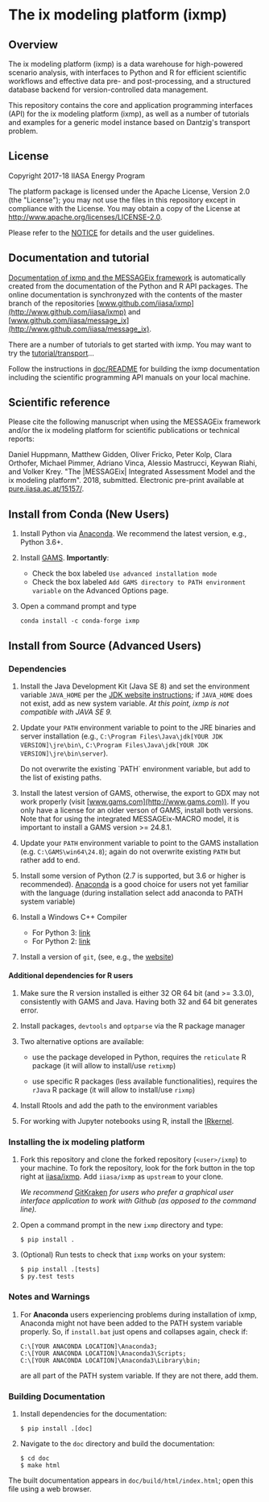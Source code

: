# The ix modeling platform (ixmp)

## Overview

The ix modeling platform (ixmp) is a data warehouse for high-powered scenario
analysis, with interfaces to Python and R for efficient scientific workflows and
effective data pre- and post-processing, and a structured database backend for
version-controlled data management.

This repository contains the core and application programming interfaces (API)
for the ix modeling platform (ixmp), as well as a number of tutorials and
examples for a generic model instance based on Dantzig's transport problem.


## License

Copyright 2017-18 IIASA Energy Program

The platform package is licensed under the Apache License, Version 2.0 (the
"License"); you may not use the files in this repository except in compliance
with the License.  You may obtain a copy of the License at
<http://www.apache.org/licenses/LICENSE-2.0>.

Please refer to the [NOTICE](NOTICE.rst) for details and the user guidelines.


## Documentation and tutorial

[Documentation of ixmp and the MESSAGEix framework](http://MESSAGEix.iiasa.ac.at/) is automatically created from the
documentation of the Python and R API packages.  The online documentation is
synchronyzed with the contents of the master branch of the repositories
[www.github.com/iiasa/ixmp](http://www.github.com/iiasa/ixmp) and
[www.github.com/iiasa/message_ix](http://www.github.com/iiasa/message_ix).

There are a number of tutorials to get started with ixmp.  You may want to try
the [tutorial/transport](tutorial/transport/README.md)...

Follow the instructions in [doc/README](doc/README.md) for building the ixmp
documentation including the scientific programming API manuals on your local
machine.


## Scientific reference

Please cite the following manuscript when using the MESSAGEix framework and/or
the ix modeling platform for scientific publications or technical reports:

  Daniel Huppmann, Matthew Gidden, Oliver Fricko, Peter Kolp, Clara Orthofer,
  Michael Pimmer, Adriano Vinca, Alessio Mastrucci, Keywan Riahi, and Volker
  Krey.  "The |MESSAGEix| Integrated Assessment Model and the ix modeling
  platform". 2018, submitted.  Electronic pre-print available at
  [pure.iiasa.ac.at/15157/](https://pure.iiasa.ac.at/15157/).

## Install from Conda (New Users)

1. Install Python via [Anaconda](https://www.continuum.io/downloads). We
   recommend the latest version, e.g., Python 3.6+.

2. Install [GAMS](https://www.gams.com/download/). **Importantly**:

   - Check the box labeled `Use advanced installation mode`
   - Check the box labeled `Add GAMS directory to PATH environment variable` on
     the Advanced Options page.

3. Open a command prompt and type

    ```
    conda install -c conda-forge ixmp
    ```

## Install from Source (Advanced Users)

### Dependencies

1. Install the Java Development Kit (Java SE 8) and set the environment variable
   `JAVA_HOME` per the [JDK website
   instructions](https://docs.oracle.com/cd/E19182-01/820-7851/inst_cli_jdk_javahome_t/);
   if `JAVA_HOME` does not exist, add as new system variable.  *At this point,
   ixmp is not compatible with JAVA SE 9.*

2. Update your `PATH` environment variable to point to the JRE binaries and
   server installation (e.g., `C:\Program Files\Java\jdk[YOUR JDK
   VERSION]\jre\bin\`, `C:\Program Files\Java\jdk[YOUR JDK
   VERSION]\jre\bin\server`).

   <aside class="warning">
   Do not overwrite the existing `PATH` environment variable, but add to the list of existing paths.
   </aside>

3. Install the latest version of GAMS, otherwise, the export to GDX may not work
   properly (visit [www.gams.com](http://www.gams.com)).  If you only have a
   license for an older verson of GAMS, install both versions.  Note that for
   using the integrated MESSAGEix-MACRO model, it is important to install a GAMS
   version >= 24.8.1.

4. Update your `PATH` environment variable to point to the GAMS installation
   (e.g. `C:\GAMS\win64\24.8`); again do not overwrite existing `PATH` but
   rather add to end.

5. Install some version of Python (2.7 is supported, but 3.6 or higher is
   recommended).  [Anaconda](https://www.continuum.io/downloads) is a good
   choice for users not yet familiar with the language (during installation
   select add anaconda to PATH system variable)

6. Install a Windows C++ Compiler

   - For Python 3: [link](http://landinghub.visualstudio.com/visual-cpp-build-tools)
   - For Python 2: [link](https://www.microsoft.com/en-us/download/details.aspx?id=44266)

7. Install a version of `git`, (see, e.g., the [website](https://git-scm.com/downloads))


#### Additional dependencies for R users

1. Make sure the R version installed is either 32 OR 64 bit (and >= 3.3.0),
   consistently with GAMS and Java. Having both 32 and 64 bit generates error.

1. Install packages, `devtools` and `optparse` via the R package manager

1. Two alternative options are available:

    - use the package developed in Python, requires the `reticulate` R package (it will allow to install/use `retixmp`)

    - use specific R packages (less available functionalities), requires the `rJava` R package (it will allow to install/use `rixmp`)

1. Install Rtools and add the path to the environment variables

1. For working with Jupyter notebooks using R, install the
   [IRkernel](https://irkernel.github.io).


### Installing the ix modeling platform

1. Fork this repository and clone the forked repository (`<user>/ixmp`)
   to your machine.  To fork the repository, look for the fork button
   in the top right at [iiasa/ixmp](https://github.com/iiasa/ixmp).
   Add `iiasa/ixmp` as `upstream` to your clone.

   *We recommend* [GitKraken](https://www.gitkraken.com/) *for users who prefer
   a graphical user interface application to work with Github (as opposed to
   the command line).*

2. Open a command prompt in the new `ixmp` directory and type:

       $ pip install .

3. (Optional) Run tests to check that `ixmp` works on your system:

       $ pip install .[tests]
       $ py.test tests

### Notes and Warnings

1. For **Anaconda** users experiencing problems during installation of ixmp,
   Anaconda might not have been added to the PATH system variable properly.
   So, if ``install.bat`` just opens and collapses again, check if:

    ```
    C:\[YOUR ANACONDA LOCATION]\Anaconda3;
    C:\[YOUR ANACONDA LOCATION]\Anaconda3\Scripts;
    C:\[YOUR ANACONDA LOCATION]\Anaconda3\Library\bin;
    ```   

   are all part of the PATH system variable. If they are not there, add them.

### Building Documentation

1. Install dependencies for the documentation:

       $ pip install .[doc]

2. Navigate to the `doc` directory and build the documentation:

       $ cd doc
       $ make html

The built documentation appears in `doc/build/html/index.html`; open this file
using a web browser.
